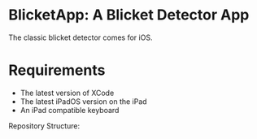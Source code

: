 # BlicketApp: A Blicket Detector App

The classic blicket detector comes for iOS. 

# Requirements
- The latest version of XCode
- The latest iPadOS version on the iPad
- An iPad compatible keyboard

Repository Structure:


